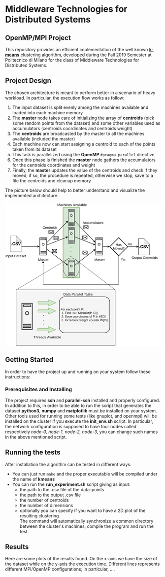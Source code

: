 # Middleware Technologies for Distributed Systems 


## OpenMP/MPI Project

This repository provides an efficient implementation of the well known __[k-means](https://en.wikipedia.org/wiki/K-means_clustering)__ clustering algorithm, developed during the Fall 2019 Semester at Politecnico di Milano for the class of Middleware Technologies for Distributed Systems. 


## Project Design 

The chosen architecture is meant to perform better in a scenario of heavy workload. In particular, the execution flow works as follow:

1. The input dataset is split evenly among the machines available and loaded into each machine memory
2. The __master__ node takes care of initializing the array of __centroids__ (pick some random points from the dataset) and some other variables used as accumulators (centroids coordinates and centroids weight)
3. The __centroids__ are broadcasted by the master to all the machines available (included the master)
4. Each machine now can start assigning a centroid to each of the points taken from its dataset
5. This task is parallelized using the __OpenMP__ `#pragma parallel` directive 
6. Once this phase is finished the __master__ node gathers the accumulators for the centroids coordinates and weight
7. Finally, the __master__ updates the value of the centroids and check if they moved; if so, the procedure is repeated, otherwise we stop, save to a file the centroids and cleanup memory     

The picture below should help to better understand and visualize the implemented architecture. 

![test](./kmeans_MPI_OMP.png)

## Getting Started 

In order to have the project up and running on your system follow these instructions:


### Prerequisites and Installing

The project requires __ssh__ and __parallel-ssh__ installed and properly configured. In addition to this, in order to be able to run the script that generates the dataset __python3__,  __numpy__ and __matplotlib__ must be installed on your system. Other tools used for running some tests (like gnuplot, and openmpi) will be installed on the cluster if you execute the __init_env.sh__ script. In particular, the network configuration is supposed to have four nodes called respectively *node-0, node-1, node-2, node-3*, you can change such names in the above mentioned script. 


## Running the tests

After installation the algorithm can be tested in different ways:

- You can just run `make` and the proper executable will be compiled under the name of __kmeans__ 
- You can run the __run_experiment.sh__ script giving as input:
	- the path to the .csv file of the data-points
	- the path to the output .csv file
	- the number of centroids 
	- the number of dimensions 
	- optionally you can specify if you want to have a 2D plot of the resulting clustering    
The command will automatically synchronize a common directory between the cluster's machines, compile the program and run the test. 

## Results 

Here are some plots of the results found. On the x-axis we have the size of the dataset while on the y-axis the execution time. Different lines represents different MPI/OpenMP configurations; in particular, .... 